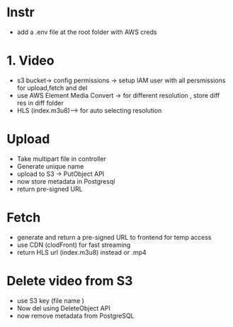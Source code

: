 # Instr

- add a .env file at the root folder with AWS creds



# 1. Video 

- s3 bucket-> config permissions -> setup IAM user with all persmissions for upload,fetch and del
- use AWS Element Media Convert -> for different resolution , store diff res in diff folder
- HLS (index.m3u8)--> for auto selecting resolution
# Upload
- Take multipart file in controller
- Generate unique name 
- upload to S3 -> PutObject API
- now store metadata in Postgresql
- return pre-signed URL

# Fetch

- generate and return a pre-signed URL to frontend for temp access
- use CDN (clodFront) for fast streaming
- return HLS url (index.m3u8) instead or .mp4

# Delete video from  S3

- use S3 key (file name )
- Now del using DeleteObject API
- now remove metadata from PostgreSQL